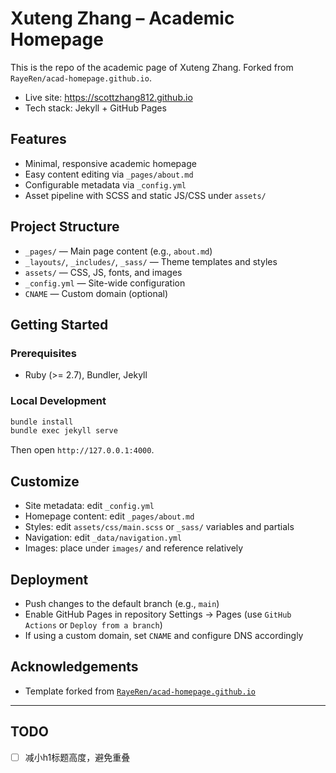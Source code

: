# Xuteng Zhang – Academic Homepage

This is the repo of the academic page of Xuteng Zhang. Forked from `RayeRen/acad-homepage.github.io`.

- Live site: https://scottzhang812.github.io
- Tech stack: Jekyll + GitHub Pages

## Features

- Minimal, responsive academic homepage
- Easy content editing via `_pages/about.md`
- Configurable metadata via `_config.yml`
- Asset pipeline with SCSS and static JS/CSS under `assets/`

## Project Structure

- `_pages/` — Main page content (e.g., `about.md`)
- `_layouts/`, `_includes/`, `_sass/` — Theme templates and styles
- `assets/` — CSS, JS, fonts, and images
- `_config.yml` — Site-wide configuration
- `CNAME` — Custom domain (optional)

## Getting Started

### Prerequisites
- Ruby (>= 2.7), Bundler, Jekyll

### Local Development
```bash
bundle install
bundle exec jekyll serve
```
Then open `http://127.0.0.1:4000`.

## Customize

- Site metadata: edit `_config.yml`
- Homepage content: edit `_pages/about.md`
- Styles: edit `assets/css/main.scss` or `_sass/` variables and partials
- Navigation: edit `_data/navigation.yml`
- Images: place under `images/` and reference relatively

## Deployment

- Push changes to the default branch (e.g., `main`)
- Enable GitHub Pages in repository Settings → Pages (use `GitHub Actions` or `Deploy from a branch`)
- If using a custom domain, set `CNAME` and configure DNS accordingly

## Acknowledgements

- Template forked from [`RayeRen/acad-homepage.github.io`](https://github.com/RayeRen/acad-homepage.github.io)

---

## TODO

- [ ] 减小h1标题高度，避免重叠
